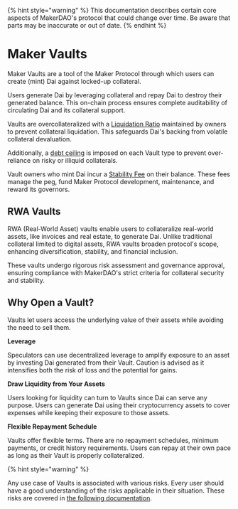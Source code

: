 {% hint style="warning" %} This documentation describes certain core aspects of MakerDAO's protocol that could change over time. Be aware that parts may be inaccurate or out of date. {% endhint %}

# Maker Vaults

Maker Vaults are a tool of the Maker Protocol through which users can create (mint) Dai against locked-up collateral.

Users generate Dai by leveraging collateral and repay Dai to destroy their generated balance. This on-chain process ensures complete auditability of circulating Dai and its collateral support.

Vaults are overcollateralized with a [Liquidation Ratio](https://manual.makerdao.com/parameter-index/vault-risk/param-liquidation-ratio) maintained by owners to prevent collateral liquidation. This safeguards Dai's backing from volatile collateral devaluation.

Additionally, a [debt ceiling](https://manual.makerdao.com/parameter-index/vault-risk/param-debt-ceiling) is imposed on each Vault type to prevent over-reliance on risky or illiquid collaterals.

Vault owners who mint Dai incur a [Stability Fee](https://manual.makerdao.com/parameter-index/vault-risk/param-stability-fee) on their balance. These fees manage the peg, fund Maker Protocol development, maintenance, and reward its governors.


## RWA Vaults

RWA (Real-World Asset) vaults enable users to collateralize real-world assets, like invoices and real estate, to generate Dai. Unlike traditional collateral limited to digital assets, RWA vaults broaden protocol's scope, enhancing diversification, stability, and financial inclusion.

These vaults undergo rigorous risk assessment and governance approval, ensuring compliance with MakerDAO's strict criteria for collateral security and stability. 

## Why Open a Vault?

Vaults let users access the underlying value of their assets while avoiding the need to sell them.

**Leverage**

Speculators can use decentralized leverage to amplify exposure to an asset by investing Dai generated from their Vault. Caution is advised as it intensifies both the risk of loss and the potential for gains.

**Draw Liquidity from Your Assets**

Users looking for liquidity can turn to Vaults since Dai can serve any purpose. Users can generate Dai using their cryptocurrency assets to cover expenses while keeping their exposure to those assets.

**Flexible Repayment Schedule**

Vaults offer flexible terms. There are no repayment schedules, minimum payments, or credit history requirements. Users can repay at their own pace as long as their Vault is properly collateralized. 


{% hint style="warning" %} 

Any use case of Vaults is associated with various risks. Every user should have a good understanding of the risks applicable in their situation. These risks are covered in [the following documentation](https://manual.makerdao.com/parameter-index/vault-risk). 